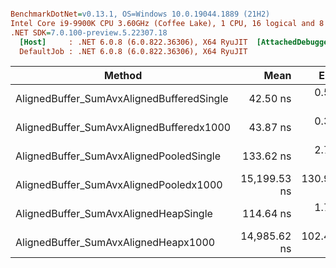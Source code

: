 ``` ini

BenchmarkDotNet=v0.13.1, OS=Windows 10.0.19044.1889 (21H2)
Intel Core i9-9900K CPU 3.60GHz (Coffee Lake), 1 CPU, 16 logical and 8 physical cores
.NET SDK=7.0.100-preview.5.22307.18
  [Host]     : .NET 6.0.8 (6.0.822.36306), X64 RyuJIT  [AttachedDebugger]
  DefaultJob : .NET 6.0.8 (6.0.822.36306), X64 RyuJIT


```
|                                    Method |         Mean |      Error |     StdDev |
|------------------------------------------ |-------------:|-----------:|-----------:|
| AlignedBuffer_SumAvxAlignedBufferedSingle |     42.50 ns |   0.516 ns |   0.483 ns |
|  AlignedBuffer_SumAvxAlignedBufferedx1000 |     43.87 ns |   0.374 ns |   0.312 ns |
|   AlignedBuffer_SumAvxAlignedPooledSingle |    133.62 ns |   2.707 ns |   3.222 ns |
|    AlignedBuffer_SumAvxAlignedPooledx1000 | 15,199.53 ns | 130.972 ns | 122.512 ns |
|     AlignedBuffer_SumAvxAlignedHeapSingle |    114.64 ns |   1.700 ns |   1.590 ns |
|      AlignedBuffer_SumAvxAlignedHeapx1000 | 14,985.62 ns | 102.463 ns |  90.830 ns |
